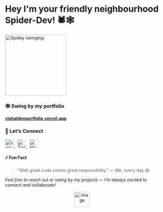 # Hey I'm your friendly neighbourhood Spider-Dev! 🕷️🕸️

<img align="center" src="https://giffiles.alphacoders.com/218/218899.gif" height="200px" alt="Spidey swinging"/>

### 🕸️ Swing by my portfolio  
[**vishaldevportfolio.vercel.app**](https://vishaldevportfolio.vercel.app)

### 🔗 Let’s Connect

<p align="left">
  <a href="https://www.linkedin.com/in/vishal-m0509/" target="_blank" rel="noopener noreferrer">
    <img alt="LinkedIn" src="https://img.shields.io/badge/LinkedIn-0077B5?style=for-the-badge&logo=linkedin&logoColor=white" height="28" />
  </a>
  &nbsp;
  <a href="https://twitter.com/Mvishalx" target="_blank" rel="noopener noreferrer">
    <img alt="Twitter" src="https://img.shields.io/badge/Twitter-1DA1F2?style=for-the-badge&logo=twitter&logoColor=white" height="28" />
  </a>
  &nbsp;
  <a href="https://mvishal.hashnode.dev/" target="_blank" rel="noopener noreferrer">
    <img alt="Hashnode" src="https://img.shields.io/badge/Hashnode-2962FF?style=for-the-badge&logo=hashnode&logoColor=white" height="28" />
  </a>
</p>

<!--
### 📚 Recent Blog Highlights

- [The secret to scaling an application to millions of users: Microservices or Monolith architecture](https://mvishal.hashnode.dev/the-secret-to-scaling-an-application-to-millions-of-users-microservices-or-monolith-architecture)  
- [The Searching Algorithms](https://mvishal.hashnode.dev/the-searching-algorithms)  
- [The only 5 git commands you need to get started](https://mvishal.hashnode.dev/the-only-5-git-commands-you-need-to-get-started)  
- [A guide to boost productivity](https://mvishal.hashnode.dev/a-guide-to-boost-productivity)  
- [5 Mistakes to avoid as a beginner to accelerate your learning](https://mvishal.hashnode.dev/5-mistakes-to-avoid-as-a-beginner-to-accelerate-your-learning)  
-->



#### ⚡ Fun Fact
> "With great code comes great responsibility." — Me, every day 😄

*Feel free to reach out or swing by my projects — I’m always excited to connect and collaborate!*  

<p align="center">
  <img width="50" height="50" alt="image" src="https://github.com/user-attachments/assets/7a20dd37-60d7-47ab-b095-8a7f5a19588b" />
</p>


